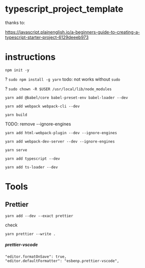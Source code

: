 # typescript_project_template

thanks to:

https://javascript.plainenglish.io/a-beginners-guide-to-creating-a-typescript-starter-project-6129deeeb973

# instructions

`npm init -y`

? `sudo npm install -g yarn` todo: not works without `sudo`

? `sudo chown -R $USER /usr/local/lib/node_modules`

`yarn add @babel/core babel-preset-env babel-loader --dev`

`yarn add webpack webpack-cli --dev`

`yarn build`

TODO: remove --ignore-engines

`yarn add html-webpack-plugin --dev --ignore-engines`

`yarn add webpack-dev-server --dev --ignore-engines`

`yarn serve`

`yarn add typescript --dev`

`yarn add ts-loader --dev`

# Tools

## Prettier

`yarn add --dev --exact prettier`

check

`yarn prettier --write .`

##### prettier-vscode
```
"editor.formatOnSave": true,
"editor.defaultFormatter": "esbenp.prettier-vscode",
```

